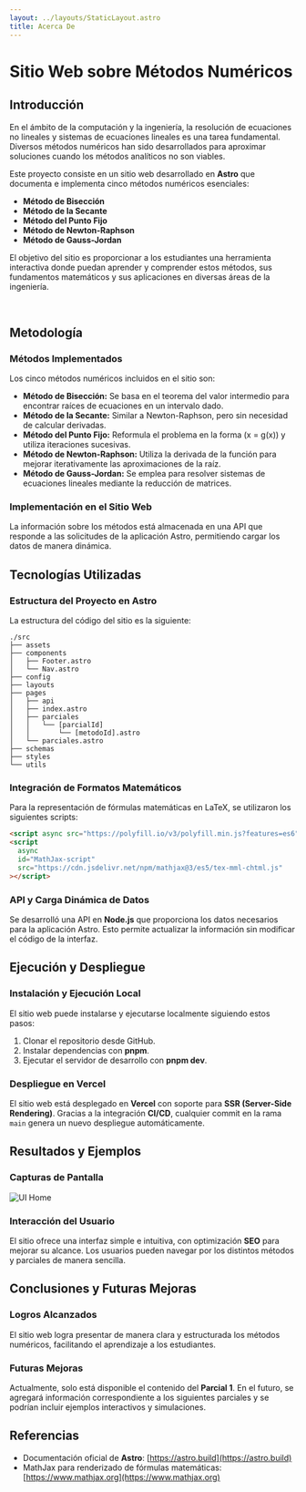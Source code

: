 ```yaml
---
layout: ../layouts/StaticLayout.astro
title: Acerca De
---
```


# Sitio Web sobre Métodos Numéricos

## Introducción

En el ámbito de la computación y la ingeniería, la resolución de ecuaciones no lineales y sistemas de ecuaciones lineales es una tarea fundamental. Diversos métodos numéricos han sido desarrollados para aproximar soluciones cuando los métodos analíticos no son viables.

Este proyecto consiste en un sitio web desarrollado en **Astro** que documenta e implementa cinco métodos numéricos esenciales:

- **Método de Bisección**
- **Método de la Secante**
- **Método del Punto Fijo**
- **Método de Newton-Raphson**
- **Método de Gauss-Jordan**

El objetivo del sitio es proporcionar a los estudiantes una herramienta interactiva donde puedan aprender y comprender estos métodos, sus fundamentos matemáticos y sus aplicaciones en diversas áreas de la ingeniería.

<br>

## Metodología

### Métodos Implementados
Los cinco métodos numéricos incluidos en el sitio son:

- **Método de Bisección:** Se basa en el teorema del valor intermedio para encontrar raíces de ecuaciones en un intervalo dado.
- **Método de la Secante:** Similar a Newton-Raphson, pero sin necesidad de calcular derivadas.
- **Método del Punto Fijo:** Reformula el problema en la forma \(x = g(x)\) y utiliza iteraciones sucesivas.
- **Método de Newton-Raphson:** Utiliza la derivada de la función para mejorar iterativamente las aproximaciones de la raíz.
- **Método de Gauss-Jordan:** Se emplea para resolver sistemas de ecuaciones lineales mediante la reducción de matrices.

### Implementación en el Sitio Web
La información sobre los métodos está almacenada en una API que responde a las solicitudes de la aplicación Astro, permitiendo cargar los datos de manera dinámica.

## Tecnologías Utilizadas

### Estructura del Proyecto en Astro
La estructura del código del sitio es la siguiente:

```
./src
├── assets
├── components
│   ├── Footer.astro
│   └── Nav.astro
├── config
├── layouts
├── pages
│   ├── api
│   ├── index.astro
│   ├── parciales
│   │   └── [parcialId]
│   │       └── [metodoId].astro
│   └── parciales.astro
├── schemas
├── styles
└── utils
```

### Integración de Formatos Matemáticos
Para la representación de fórmulas matemáticas en LaTeX, se utilizaron los siguientes scripts:
```html
<script async src="https://polyfill.io/v3/polyfill.min.js?features=es6"></script>
<script
  async
  id="MathJax-script"
  src="https://cdn.jsdelivr.net/npm/mathjax@3/es5/tex-mml-chtml.js"
></script>
```

### API y Carga Dinámica de Datos
Se desarrolló una API en **Node.js** que proporciona los datos necesarios para la aplicación Astro. Esto permite actualizar la información sin modificar el código de la interfaz.

## Ejecución y Despliegue

### Instalación y Ejecución Local
El sitio web puede instalarse y ejecutarse localmente siguiendo estos pasos:
1. Clonar el repositorio desde GitHub.
2. Instalar dependencias con **pnpm**.
3. Ejecutar el servidor de desarrollo con **pnpm dev**.

### Despliegue en Vercel
El sitio web está desplegado en **Vercel** con soporte para **SSR (Server-Side Rendering)**. Gracias a la integración **CI/CD**, cualquier commit en la rama `main` genera un nuevo despliegue automáticamente.

## Resultados y Ejemplos

### Capturas de Pantalla
![UI Home](/img/docs/ui-home.png)

### Interacción del Usuario
El sitio ofrece una interfaz simple e intuitiva, con optimización **SEO** para mejorar su alcance. Los usuarios pueden navegar por los distintos métodos y parciales de manera sencilla.

## Conclusiones y Futuras Mejoras

### Logros Alcanzados
El sitio web logra presentar de manera clara y estructurada los métodos numéricos, facilitando el aprendizaje a los estudiantes.

### Futuras Mejoras
Actualmente, solo está disponible el contenido del **Parcial 1**. En el futuro, se agregará información correspondiente a los siguientes parciales y se podrían incluir ejemplos interactivos y simulaciones.

## Referencias
- Documentación oficial de **Astro**: [https://astro.build](https://astro.build)
- MathJax para renderizado de fórmulas matemáticas: [https://www.mathjax.org](https://www.mathjax.org)
